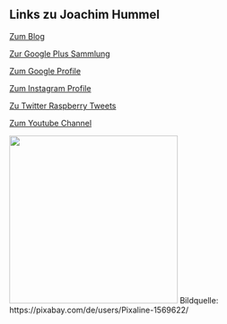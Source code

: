 
## Links zu Joachim Hummel 



[Zum Blog](https://blog.unixweb.de)

[Zur Google Plus Sammlung](https://plus.google.com/collection/YGhXX)

[Zum Google Profile](https://plus.google.com/u/0/+JoachimHummel)

[Zum Instagram Profile](https://www.instagram.com/joachimhummel)

[Zu Twitter Raspberry Tweets](https://twitter.com/123iot)

[Zum Youtube Channel](https://www.youtube.com/user/xcom360/videos)


<img src="https://unixweb.github.io/smart-home.png" height="300">
Bildquelle: https://pixabay.com/de/users/Pixaline-1569622/




